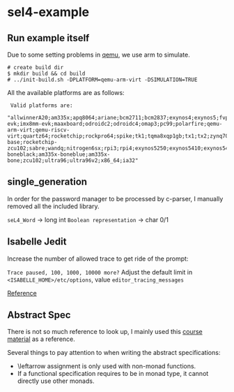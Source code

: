 # sel4-example

## Run example itself

Due to some setting problems in [qemu](https://wiki.qemu.org/Documentation/Platforms), we use arm to simulate.

```
# create build dir
$ mkdir build && cd build
# ../init-build.sh -DPLATFORM=qemu-arm-virt -DSIMULATION=TRUE
```

All the available platforms are as follows:
```
 Valid platforms are:
  "allwinnerA20;am335x;apq8064;ariane;bcm2711;bcm2837;exynos4;exynos5;fvp;hifive;hikey;imx6;imx7;imx8mq-evk;imx8mm-evk;maaxboard;odroidc2;odroidc4;omap3;pc99;polarfire;qemu-arm-virt;qemu-riscv-virt;quartz64;rocketchip;rockpro64;spike;tk1;tqma8xqp1gb;tx1;tx2;zynq7000;zynqmp;rocketchip-base;rocketchip-zcu102;sabre;wandq;nitrogen6sx;rpi3;rpi4;exynos5250;exynos5410;exynos5422;am335x-boneblack;am335x-boneblue;am335x-bone;zcu102;ultra96;ultra96v2;x86_64;ia32"
```


## single_generation

In order for the password manager to be processed by c-parser, I manually removed all the included library.

`seL4_Word` -> long int
`Boolean representation` -> char 0/1

## Isabelle Jedit

Increase the number of allowed trace to get ride of the prompt:

`Trace paused, 100, 1000, 10000 more?`
Adjust the default limit in `<ISABELLE_HOME>/etc/options`, value `editor_tracing_messages`

[Reference](https://andriusvelykis.github.io/isabelle-eclipse/features/prover-output.html)

## Abstract Spec

There is not so much reference to look up, I mainly used this [course material](https://www.cse.unsw.edu.au/~cs4161/) as a reference.

Several things to pay attention to when writing the abstract specifications:

* \leftarrow assignment is only used with non-monad functions.
* If a functional specification requires to be in monad type, it cannot directly use other monads.
